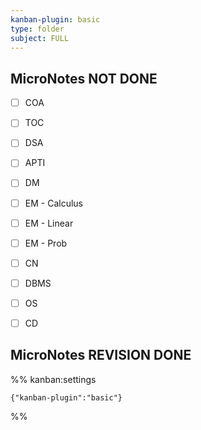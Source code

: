 ```yaml
---
kanban-plugin: basic
type: folder
subject: FULL
---
```


## MicroNotes NOT DONE

- [ ] COA
- [ ] TOC
- [ ] DSA
- [ ] APTI
- [ ] DM
- [ ] EM - Calculus
- [ ] EM - Linear
- [ ] EM - Prob
- [ ] CN
- [ ] DBMS
- [ ] OS
- [ ] CD


## MicroNotes REVISION DONE





%% kanban:settings
```
{"kanban-plugin":"basic"}
```
%%